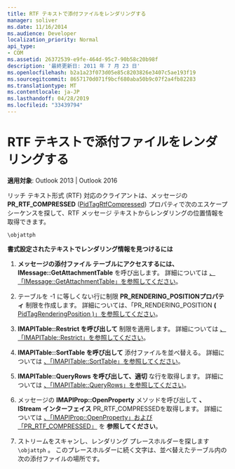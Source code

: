 ```yaml
---
title: RTF テキストで添付ファイルをレンダリングする
manager: soliver
ms.date: 11/16/2014
ms.audience: Developer
localization_priority: Normal
api_type:
- COM
ms.assetid: 26372539-e9fe-464d-95c7-90b58c20b98f
description: '最終更新日: 2011 年 7 月 23 日'
ms.openlocfilehash: b2a1a23f073d05e85c8203826e3407c5ae193f19
ms.sourcegitcommit: 8657170d071f9bcf680aba50b9c07f2a4fb82283
ms.translationtype: MT
ms.contentlocale: ja-JP
ms.lasthandoff: 04/28/2019
ms.locfileid: "33439794"
---
```

# <a name="rendering-an-attachment-in-rtf-text"></a>RTF テキストで添付ファイルをレンダリングする

  
  
**適用対象**: Outlook 2013 | Outlook 2016 
  
リッチ テキスト形式 (RTF) 対応のクライアントは、メッセージの **PR_RTF_COMPRESSED** ([PidTagRtfCompressed](pidtagrtfcompressed-canonical-property.md)) プロパティで次のエスケープ シーケンスを探して、RTF メッセージ テキストからレンダリングの位置情報を取得できます。
  
 `\objattph`
  
 **書式設定されたテキストでレンダリング情報を見つけるには**
  
1. **メッセージの添付ファイル テーブルにアクセスするには、IMessage::GetAttachmentTable** を呼び出します。 詳細については [、「IMessage::GetAttachmentTable」を参照してください](imessage-getattachmenttable.md)。
    
2. テーブルを -1 に等しくない行に制限 **PR_RENDERING_POSITIONプロパティ** 制限を作成します。 詳細については、「PR_RENDERING_POSITION **(** [PidTagRenderingPosition )」を参照してください](pidtagrenderingposition-canonical-property.md)。
    
3. **IMAPITable::Restrict を呼び出して** 制限を適用します。 詳細については [、「IMAPITable::Restrict」を参照してください](imapitable-restrict.md)。
    
4. **IMAPITable::SortTable を呼び出して** 添付ファイルを並べ替える。 詳細については [、「IMAPITable::SortTable」を参照してください](imapitable-sorttable.md)。
    
5. **IMAPITable::QueryRows を呼び出して、適切** な行を取得します。 詳細については [、「IMAPITable::QueryRows」を参照してください](imapitable-queryrows.md)。
    
6. メッセージの **IMAPIProp::OpenProperty** メソッドを呼び出して **、IStream** **インターフェイス** PR_RTF_COMPRESSEDを取得します。 詳細については [、「IMAPIProp::OpenProperty」および「PR_RTF_COMPRESSED」](imapiprop-openproperty.md) を **参照してください**。
    
7. ストリームをスキャンし、レンダリング プレースホルダーを探します  `\objattph` 。 このプレースホルダーに続く文字は、並べ替えたテーブル内の次の添付ファイルの場所です。
    

